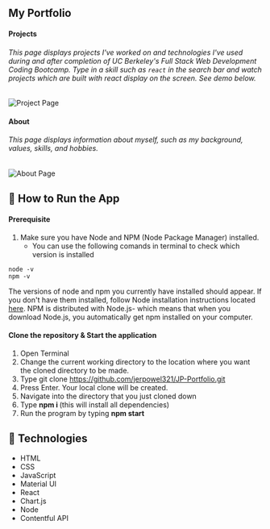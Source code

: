 ## My Portfolio 


#### Projects
###### This page displays projects I've worked on and technologies I've used during and after completion of UC Berkeley's Full Stack Web Development Coding Bootcamp. Type in a skill such as `react` in the search bar and watch projects which are built with react display on the screen. See demo below.  
![Project Page](https://media.giphy.com/media/UWszXSxB0Hxw8FiD8C/giphy.gif)

#### About
###### This page displays information about myself, such as my background, values, skills, and hobbies. 
![About Page](https://media.giphy.com/media/S4Go3Q8PDfqzOQHNbJ/giphy.gif)


## 🔑 How to Run the App

#### Prerequisite
1. Make sure you have Node and NPM (Node Package Manager) installed. 
    - You can use the following comands in terminal to check which version is installed 

```
node -v  
npm -v
```
The versions of node and npm you currently have installed should appear. If you don't have them installed, follow Node installation instructions located [here](https://nodejs.org/en/download/). NPM is distributed with Node.js- which means that when you download Node.js, you automatically get npm installed on your computer.

#### Clone the repository & Start the application
1. Open Terminal
2. Change the current working directory to the location where you want the cloned directory to be made.
3. Type git clone https://github.com/jerpowel321/JP-Portfolio.git
4. Press Enter. Your local clone will be created.
5. Navigate into the directory that you just cloned down 
6. Type <b> npm i </b>  (this will install all dependencies)
7. Run the program by typing <b> npm start </b>


## :wrench: Technologies

- HTML
- CSS
- JavaScript
- Material UI
- React
- Chart.js
- Node
- Contentful API
